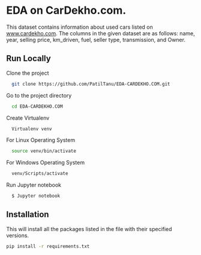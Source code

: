 
# EDA on CarDekho.com.

This dataset contains information about used cars listed on www.cardekho.com. The columns in the given dataset are as follows: name, year, selling price, km_driven, fuel, seller 
type, transmission, and Owner.




## Run Locally

Clone the project

```bash
  git clone https://github.com/PatilTanu/EDA-CARDEKHO.COM.git
```

Go to the project directory

```bash
  cd EDA-CARDEKHO.COM
```

Create Virtualenv 

```bash
  Virtualenv venv
```

For Linux Operating System

```bash
  source venv/bin/activate
```

For Windows Operating System

```bash
  venv/Scripts/activate
```
Run Jupyter notebook

```bash
  $ Jupyter notebook
```


## Installation

This will install all the packages listed in the file with their specified versions.

```bash
pip install -r requirements.txt

```
    
